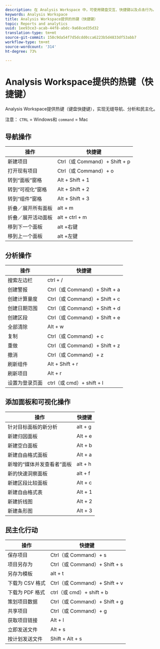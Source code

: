```yaml
---
description: 在 Analysis Workspace 中，可使用键盘交互、快捷键以及点击行为。
keywords: Analysis Workspace
title: Analysis Workspace提供的热键（快捷键）
topic: Reports and analytics
uuid: 1ee93ce3-acab-44f8-abdc-9a68ced35d32
translation-type: tm+mt
source-git-commit: 158c9da54f7d5dcdd0cca6223b5d4833df53abb7
workflow-type: tm+mt
source-wordcount: '314'
ht-degree: 73%

---
```



# Analysis Workspace提供的热键（快捷键）

Analysis Workspace提供热键（键盘快捷键），实现无缝导航、分析和民主化。

注意： `CTRL` = Windows和 `command` = Mac

## 导航操作

| 操作 | 快捷键 |
|---|---|
| 新建项目 | Ctrl（或 Command）+ Shift + p |
| 打开现有项目 | Ctrl（或 Command）+ o |
| 转到“面板”窗格 | Alt + Shift + 1 |
| 转到“可视化”窗格 | Alt + Shift + 2 |
| 转到“组件”窗格 | Alt + Shift + 3 |
| 折叠／展开所有面板 | alt + m |
| 折叠／展开活动面板 | alt + ctrl + m |
| 移到下一个面板 | alt +右键 |
| 移到上一个面板 | alt +左键 |

## 分析操作

| 操作 | 快捷键 |
|---|---|
| 搜索左边栏 | ctrl + / |
| 创建警报 | Ctrl（或 Command）+ Shift + a |
| 创建计算量度 | Ctrl（或 Command）+ Shift + c |
| 创建日期范围 | Ctrl（或 Command）+ Shift + d |
| 创建区段 | Ctrl（或 Command）+ Shift + e |
| 全部清除 | Alt + w |
| 复制 | Ctrl（或 Command）+ c |
| 重做 | Ctrl（或 Command）+ Shift + z |
| 撤消 | Ctrl（或 Command）+ z |
| 刷新组件 | Alt + Shift + r |
| 刷新项目 | Alt + r |
| 设置为登录页面 | ctrl（或 cmd）+ shift + l |

## 添加面板和可视化操作

| 操作 | 快捷键 |
|---|---|
| 针对目标面板的新分析 | alt + g |
| 新建归因面板 | Alt + e |
| 新建空白面板 | Alt + b |
| 新建自由格式面板 | Alt + a |
| 新增的“媒体并发查看者”面板 | alt + h |
| 新的快速洞察面板 | alt + f |
| 新建区段比较面板 | Alt + c |
| 新建自由格式表 | Alt + 1 |
| 新建折线图 | Alt + 2 |
| 新建条形图 | Alt + 3 |

## 民主化行动

| 操作 | 快捷键 |
|---|---|
| 保存项目 | Ctrl（或 Command）+ s |
| 项目另存为 | Ctrl（或 Command）+ Shift + s |
| 另存为模板 | alt + t |
| 下载为 CSV 格式 | Ctrl（或 Command）+ Shift + v |
| 下载为 PDF 格式 | ctrl（或 cmd）+ shift + b |
| 策划项目数据 | Ctrl（或 Command）+ Shift + g |
| 共享项目 | Ctrl（或 Command）+ g |
| 获取项目链接 | Alt + l |
| 立即发送文件 | Alt + s |
| 按计划发送文件 | Shift + Alt + s |
